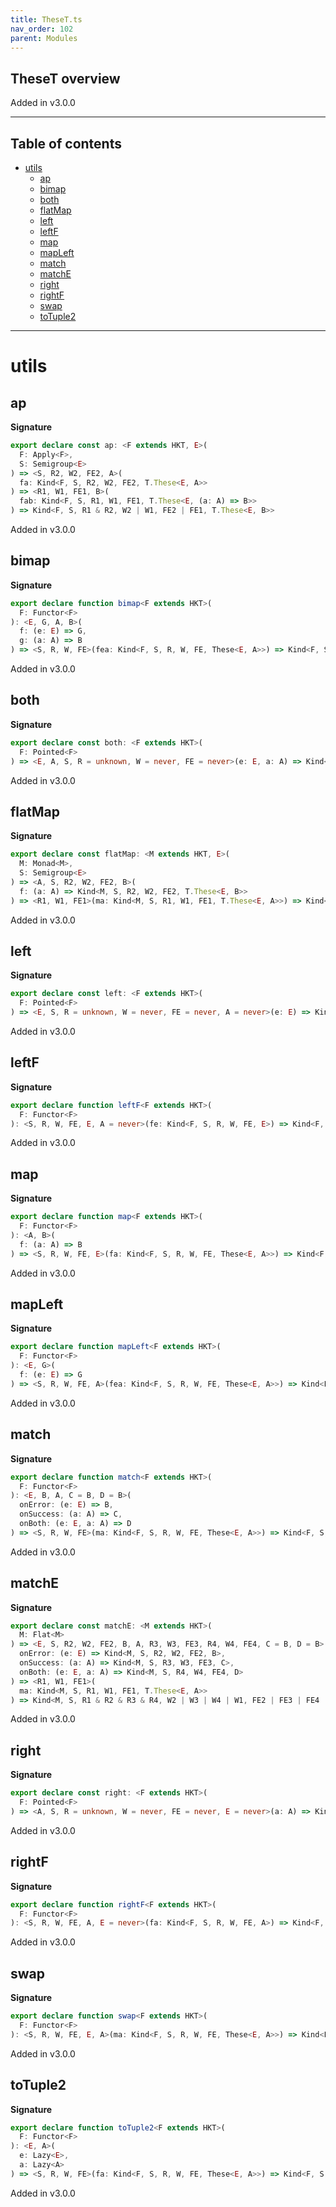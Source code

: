 ```yaml
---
title: TheseT.ts
nav_order: 102
parent: Modules
---
```


## TheseT overview

Added in v3.0.0

---

<h2 class="text-delta">Table of contents</h2>

- [utils](#utils)
  - [ap](#ap)
  - [bimap](#bimap)
  - [both](#both)
  - [flatMap](#flatmap)
  - [left](#left)
  - [leftF](#leftf)
  - [map](#map)
  - [mapLeft](#mapleft)
  - [match](#match)
  - [matchE](#matche)
  - [right](#right)
  - [rightF](#rightf)
  - [swap](#swap)
  - [toTuple2](#totuple2)

---

# utils

## ap

**Signature**

```ts
export declare const ap: <F extends HKT, E>(
  F: Apply<F>,
  S: Semigroup<E>
) => <S, R2, W2, FE2, A>(
  fa: Kind<F, S, R2, W2, FE2, T.These<E, A>>
) => <R1, W1, FE1, B>(
  fab: Kind<F, S, R1, W1, FE1, T.These<E, (a: A) => B>>
) => Kind<F, S, R1 & R2, W2 | W1, FE2 | FE1, T.These<E, B>>
```

Added in v3.0.0

## bimap

**Signature**

```ts
export declare function bimap<F extends HKT>(
  F: Functor<F>
): <E, G, A, B>(
  f: (e: E) => G,
  g: (a: A) => B
) => <S, R, W, FE>(fea: Kind<F, S, R, W, FE, These<E, A>>) => Kind<F, S, R, W, FE, These<G, B>>
```

Added in v3.0.0

## both

**Signature**

```ts
export declare const both: <F extends HKT>(
  F: Pointed<F>
) => <E, A, S, R = unknown, W = never, FE = never>(e: E, a: A) => Kind<F, S, R, W, FE, T.These<E, A>>
```

Added in v3.0.0

## flatMap

**Signature**

```ts
export declare const flatMap: <M extends HKT, E>(
  M: Monad<M>,
  S: Semigroup<E>
) => <A, S, R2, W2, FE2, B>(
  f: (a: A) => Kind<M, S, R2, W2, FE2, T.These<E, B>>
) => <R1, W1, FE1>(ma: Kind<M, S, R1, W1, FE1, T.These<E, A>>) => Kind<M, S, R1 & R2, W2 | W1, FE2 | FE1, T.These<E, B>>
```

Added in v3.0.0

## left

**Signature**

```ts
export declare const left: <F extends HKT>(
  F: Pointed<F>
) => <E, S, R = unknown, W = never, FE = never, A = never>(e: E) => Kind<F, S, R, W, FE, T.These<E, A>>
```

Added in v3.0.0

## leftF

**Signature**

```ts
export declare function leftF<F extends HKT>(
  F: Functor<F>
): <S, R, W, FE, E, A = never>(fe: Kind<F, S, R, W, FE, E>) => Kind<F, S, R, W, FE, These<E, A>>
```

Added in v3.0.0

## map

**Signature**

```ts
export declare function map<F extends HKT>(
  F: Functor<F>
): <A, B>(
  f: (a: A) => B
) => <S, R, W, FE, E>(fa: Kind<F, S, R, W, FE, These<E, A>>) => Kind<F, S, R, W, FE, These<E, B>>
```

Added in v3.0.0

## mapLeft

**Signature**

```ts
export declare function mapLeft<F extends HKT>(
  F: Functor<F>
): <E, G>(
  f: (e: E) => G
) => <S, R, W, FE, A>(fea: Kind<F, S, R, W, FE, These<E, A>>) => Kind<F, S, R, W, FE, These<G, A>>
```

Added in v3.0.0

## match

**Signature**

```ts
export declare function match<F extends HKT>(
  F: Functor<F>
): <E, B, A, C = B, D = B>(
  onError: (e: E) => B,
  onSuccess: (a: A) => C,
  onBoth: (e: E, a: A) => D
) => <S, R, W, FE>(ma: Kind<F, S, R, W, FE, These<E, A>>) => Kind<F, S, R, W, FE, B | C | D>
```

Added in v3.0.0

## matchE

**Signature**

```ts
export declare const matchE: <M extends HKT>(
  M: Flat<M>
) => <E, S, R2, W2, FE2, B, A, R3, W3, FE3, R4, W4, FE4, C = B, D = B>(
  onError: (e: E) => Kind<M, S, R2, W2, FE2, B>,
  onSuccess: (a: A) => Kind<M, S, R3, W3, FE3, C>,
  onBoth: (e: E, a: A) => Kind<M, S, R4, W4, FE4, D>
) => <R1, W1, FE1>(
  ma: Kind<M, S, R1, W1, FE1, T.These<E, A>>
) => Kind<M, S, R1 & R2 & R3 & R4, W2 | W3 | W4 | W1, FE2 | FE3 | FE4 | FE1, B | C | D>
```

Added in v3.0.0

## right

**Signature**

```ts
export declare const right: <F extends HKT>(
  F: Pointed<F>
) => <A, S, R = unknown, W = never, FE = never, E = never>(a: A) => Kind<F, S, R, W, FE, T.These<E, A>>
```

Added in v3.0.0

## rightF

**Signature**

```ts
export declare function rightF<F extends HKT>(
  F: Functor<F>
): <S, R, W, FE, A, E = never>(fa: Kind<F, S, R, W, FE, A>) => Kind<F, S, R, W, FE, These<E, A>>
```

Added in v3.0.0

## swap

**Signature**

```ts
export declare function swap<F extends HKT>(
  F: Functor<F>
): <S, R, W, FE, E, A>(ma: Kind<F, S, R, W, FE, These<E, A>>) => Kind<F, S, R, W, FE, These<A, E>>
```

Added in v3.0.0

## toTuple2

**Signature**

```ts
export declare function toTuple2<F extends HKT>(
  F: Functor<F>
): <E, A>(
  e: Lazy<E>,
  a: Lazy<A>
) => <S, R, W, FE>(fa: Kind<F, S, R, W, FE, These<E, A>>) => Kind<F, S, R, W, FE, readonly [E, A]>
```

Added in v3.0.0
